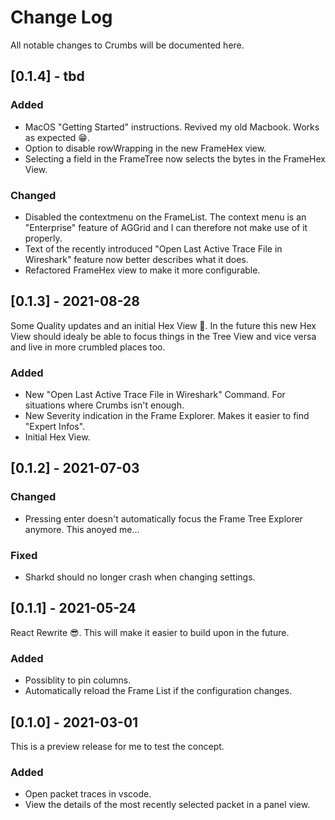 # Change Log

All notable changes to Crumbs will be documented here.
## [0.1.4] - tbd

### Added
- MacOS "Getting Started" instructions. Revived my old Macbook. Works as expected 😁.
- Option to disable rowWrapping in the new FrameHex view.
- Selecting a field in the FrameTree now selects the bytes in the FrameHex View.

### Changed
- Disabled the contextmenu on the FrameList. The context menu is an "Enterprise" feature of AGGrid and I can therefore not make use of it properly.
- Text of the recently introduced "Open Last Active Trace File in Wireshark" feature now better describes what it does.
- Refactored FrameHex view to make it more configurable.

## [0.1.3] - 2021-08-28
Some Quality updates and an initial Hex View 🎉. In the future this new Hex View should idealy be able to focus things in the Tree View and vice versa and live in more crumbled places too.

### Added
- New "Open Last Active Trace File in Wireshark" Command. For situations where Crumbs isn't enough.
- New Severity indication in the Frame Explorer. Makes it easier to find "Expert Infos".
- Initial Hex View.

## [0.1.2] - 2021-07-03

### Changed
- Pressing enter doesn't automatically focus the Frame Tree Explorer anymore. This anoyed me...

### Fixed
- Sharkd should no longer crash when changing settings.

## [0.1.1] - 2021-05-24
React Rewrite 😎. This will make it easier to build upon in the future.

### Added
- Possiblity to pin columns.
- Automatically reload the Frame List if the configuration changes.

## [0.1.0] - 2021-03-01
This is a preview release for me to test the concept.

### Added
- Open packet traces in vscode.
- View the details of the most recently selected packet in a panel view.